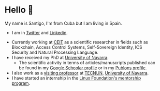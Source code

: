 # Hello 👋

My name is Santigo, I'm from Cuba but I am living in Spain.
- I am in [Twitter](https://twitter.com/sfl0r3nz05) and [Linkedin](linkedin.com/in/sfl0r3nz05).

* Currently working at [CEIT](https://ceit.es) as a scientific researcher in fields such as Blockchain, Access Control Systems, Self-Sovereign Identity, ICS Security and Natural Processing Language.
* I have received my PhD at [University of Navarra](https://www.unav.edu/).
  * The scientific activity in terms of articles/manuscripts published can be found in my [Google Schoolar profile](https://scholar.google.com/citations?user=mfozVfMAAAAJ&hl=en) or in my [Publons profile](https://publons.com/researcher/1967572/santiago-figueroa-lorenzo).
* I also work as a [visiting professor](https://www.unav.edu/web/departamento-de-ingenieria-electrica-y-electronica/personal/otros-profesores-asociados-e-invitados#:~:text=Figueroa%20Lorenzo%2C%20Santiago) at [TECNUN](https://tecnun.unav.edu/), [University of Navarra](https://www.unav.edu/).
* I have started an internship in the [Linux Foundation's mentorship program](https://mentorship.lfx.linuxfoundation.org/project/d8a154c6-41fb-4733-b3c8-df37796e7fa3).
